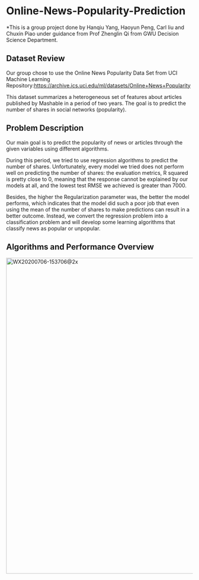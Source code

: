 # Online-News-Popularity-Prediction
*This is a group project done by Hanqiu Yang, Haoyun Peng, Carl liu and Chuxin Piao under guidance from Prof Zhenglin Qi from GWU Decision Science Department.

## Dataset Review
Our group chose to use the Online News Popularity Data Set from UCI Machine Learning Repository:https://archive.ics.uci.edu/ml/datasets/Online+News+Popularity

This dataset summarizes a heterogeneous set of features about articles published by Mashable in a period of two years. The goal is to predict the number of shares in social networks (popularity). 

## Problem Description
Our main goal is to predict the popularity of news or articles through the given variables using different algorithms. 

During this period, we tried to use regression algorithms to predict the number of shares. Unfortunately, every model we tried does not perform well on predicting the number of shares: the evaluation metrics, R squared is pretty close to 0, meaning that the response cannot be explained by our models at all, and the lowest test RMSE we achieved is greater than 7000. 

Besides, the higher the Regularization parameter was, the better the model performs, which indicates that the model did such a poor job that even using the mean of the number of shares to make predictions can result in a better outcome. 
Instead, we convert the regression problem into a classification problem  and will develop some learning algorithms that classify news as popular or unpopular.

## Algorithms and Performance Overview
<img width="853" alt="WX20200706-153706@2x" src="https://user-images.githubusercontent.com/55762821/86633437-a6a83180-bf9e-11ea-8d76-205028dedda4.png">


